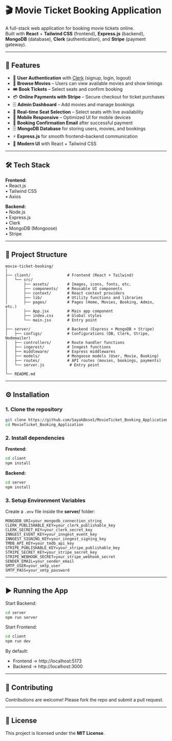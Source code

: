 # 🎬 Movie Ticket Booking Application

A full-stack web application for booking movie tickets online.  
Built with **React** + **Tailwind CSS** (frontend), **Express.js** (backend), **MongoDB** (database), **Clerk** (authentication), and **Stripe** (payment gateway).

---

## 🚀 Features

- 🔑 **User Authentication** with [Clerk](https://clerk.com) (signup, login, logout)  
- 🎥 **Browse Movies** – Users can view available movies and show timings  
- 🎟️ **Book Tickets** – Select seats and confirm booking  
- 💳 **Online Payments with Stripe** – Secure checkout for ticket purchases  
- 🗄️ **Admin Dashboard** – Add movies and manage bookings  
- 🎯 **Real-time Seat Selection** – Select seats with live availability  
- 📱 **Mobile Responsive** – Optimized UI for mobile devices  
- 📧 **Booking Confirmation Email** after successful payment 
- 🗄️ **MongoDB Database** for storing users, movies, and bookings  
- ⚡ **Express.js** for smooth frontend–backend communication  
- 🎨 **Modern UI** with React + Tailwind CSS  

---

## 🛠️ Tech Stack

**Frontend:**  
 • React.js  
 • Tailwind CSS  
 • Axios  

**Backend:**  
 • Node.js  
 • Express.js  
 • Clerk  
 • MongoDB (Mongoose)  
 • Stripe

---

## 📂 Project Structure

```
movie-ticket-booking/
│
├── client/                # Frontend (React + Tailwind)
│   └── src/
│       ├── assets/        # Images, icons, fonts, etc.
│       ├── components/    # Reusable UI components
│       ├── context/       # React context providers
│       ├── lib/           # Utility functions and libraries
│       ├── pages/         # Pages (Home, Movies, Booking, Admin, etc.)
│       ├── App.jsx        # Main app component
│       ├── index.css      # Global styles
│       └── main.jsx       # Entry point
│
├── server/                # Backend (Express + MongoDB + Stripe)
│   ├── configs/           # Configurations (DB, Clerk, Stripe, Nodemailer)
│   ├── controllers/       # Route handler functions
│   ├── ingerest/          # Inngest functions
│   ├── middleware/        # Express middlewares
│   ├── models/            # Mongoose models (User, Movie, Booking)
│   ├── routes/            # API routes (movies, bookings, payments)
│   └── server.js           # Entry point
│
└── README.md
```


---

## ⚙️ Installation

### 1. Clone the repository
```bash
git clone https://github.com/SayakBose1/MovieTicket_Booking_Application.git
cd MovieTicket_Booking_Application
```


### 2. Install dependencies

**Frontend:**
```bash
cd client
npm install
```

**Backend:**
```bash
cd server
npm install
```

### 3. Setup Environment Variables

Create a `.env` file inside the **server/** folder:

```
MONGODB_URI=your_mongodb_connection_string
CLERK_PUBLISHABLE_KEY=your_clerk_publishable_key
CLERK_SECRET_KEY=your_clerk_secret_key
INNGEST_EVENT_KEY=your_inngest_event_key
INNGEST_SIGNING_KEY=your_inngest_signing_key
TMDB_API_KEY=your_tmdb_api_key
STRIPE_PUBLISHABLE_KEY=your_stripe_publishable_key
STRIPE_SECRET_KEY=your_stripe_secret_key
STRIPE_WEBHOOK_SECRET=your_stripe_webhook_secret
SENDER_EMAIL=your_sender_email
SMTP_USER=your_smtp_user
SMTP_PASS=your_smtp_password
```


---

## ▶️ Running the App

Start Backend:
```bash
cd server
npm run server
```

Start Frontend:
```bash
cd client
npm run dev
```

By default:  
- Frontend → http://localhost:5173  
- Backend → http://localhost:3000  

---

## 🤝 Contributing

Contributions are welcome! Please fork the repo and submit a pull request.  

---

## 📜 License

This project is licensed under the **MIT License**.
